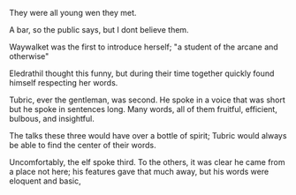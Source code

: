 They were all young wen they met. 

A bar, so the public says, but I dont believe them. 

Waywalket was the first to introduce herself; "a student of the arcane and otherwise"

Eledrathil thought this funny, but during their time together quickly found himself respecting her words.

Tubric, ever the gentleman, was second. He spoke in a voice that was short but he spoke in sentences long. Many words, all of them fruitful, efficient, bulbous, and insightful. 

The talks these three would have over a bottle of spirit; Tubric would always be able to find the center of their words.

Uncomfortably, the elf spoke third. To the others, it was clear he came from a place not here; his features gave that much away, but his words were eloquent and basic, 